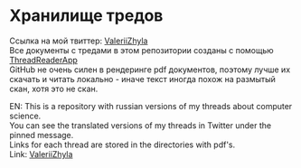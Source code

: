 # Хранилище тредов
Ссылка на мой твиттер: [ValeriiZhyla](https://twitter.com/ValeriiZhyla)  
Все документы с тредами в этом репозитории созданы с помощью [ThreadReaderApp](https://threadreaderapp.com/)  
GitHub не очень силен в рендеринге pdf документов, поэтому лучше их скачать и читать локально - иначе текст иногда похож на размытый скан, хотя это не скан.  

EN:
This is a repository with russian versions of my threads about computer science.  
You can see the translated versions of my threads in Twitter under the pinned message.  
Links for each thread are stored in the directories with pdf's.  
Link: [ValeriiZhyla](https://twitter.com/ValeriiZhyla)

